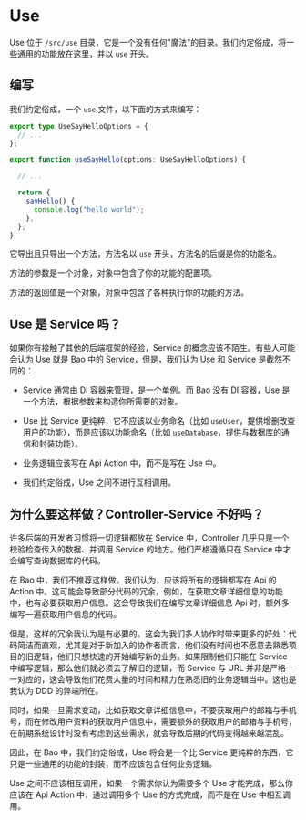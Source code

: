# Use

Use 位于 `/src/use` 目录，它是一个没有任何"魔法"的目录。我们约定俗成，将一些通用的功能放在这里，并以 `use` 开头。

## 编写

我们约定俗成，一个 `use` 文件，以下面的方式来编写：

```ts
export type UseSayHelloOptions = {
  // ...
};

export function useSayHello(options: UseSayHelloOptions) {

  // ...

  return {
    sayHello() {
      console.log("hello world");
    },
  };
}
```

它导出且只导出一个方法，方法名以 `use` 开头，方法名的后缀是你的功能名。

方法的参数是一个对象，对象中包含了你的功能的配置项。

方法的返回值是一个对象，对象中包含了各种执行你的功能的方法。

## Use 是 Service 吗？

如果你有接触了其他的后端框架的经验，Service 的概念应该不陌生。有些人可能会认为 Use 就是 Bao 中的 Service，但是，我们认为 Use 和 Service 是截然不同的：

- Service 通常由 DI 容器来管理，是一个单例。而 Bao 没有 DI 容器，Use 是一个方法，根据参数来构造你所需要的对象。

- Use 比 Service 更纯粹，它不应该以业务命名（比如 `useUser`，提供增删改查用户的功能），而是应该以功能命名（比如 `useDatabase`，提供与数据库的通信和封装功能）。

- 业务逻辑应该写在 Api Action 中，而不是写在 Use 中。

- 我们约定俗成，Use 之间不进行互相调用。

## 为什么要这样做？Controller-Service 不好吗？

许多后端的开发者习惯将一切逻辑都放在 Service 中，Controller 几乎只是一个校验检查传入的数据、并调用 Service 的地方。他们严格遵循只在 Service 中才会编写查询数据库的代码。

在 Bao 中，我们不推荐这样做。我们认为，应该将所有的逻辑都写在 Api 的 Action 中。这可能会导致部分代码的冗余，例如，在获取文章详细信息的功能中，也有必要获取用户信息。这会导致我们在编写文章详细信息 Api 时，额外多编写一遍获取用户信息的代码。

但是，这样的冗余我认为是有必要的。这会为我们多人协作时带来更多的好处：代码简洁而直观，尤其是对于新加入的协作者而言，他们没有时间也不愿意去熟悉项目的旧逻辑，他们只想快速的开始编写新的业务。如果限制他们只能在 Service 中编写逻辑，那么他们就必须去了解旧的逻辑，而 Service 与 URL 并非是严格一一对应的，这会导致他们花费大量的时间和精力在熟悉旧的业务逻辑当中。这也是我认为 DDD 的弊端所在。

同时，如果一旦需求变动，比如获取文章详细信息中，不要获取用户的邮箱与手机号，而在修改用户资料的获取用户信息中，需要额外的获取用户的邮箱与手机号，在前期系统设计时没有考虑到这些需求，就会导致后期的代码变得越来越混乱。

因此，在 Bao 中，我们约定俗成，Use 将会是一个比 Service 更纯粹的东西，它只是一些通用的功能的封装，而不应该包含任何业务逻辑。

Use 之间不应该相互调用，如果一个需求你认为需要多个 Use 才能完成，那么你应该在 Api Action 中，通过调用多个 Use 的方式完成，而不是在 Use 中相互调用。